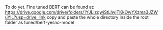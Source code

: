 To do yet.
Fine tuned BERT can be found at: https://drive.google.com/drive/folders/1YJLlzqwiStLhyjTKkOwYXzma3JZWuYlL?usp=drive_link
copy and paste the whole directory inside the root folder as tuned/bert-yesno-model
